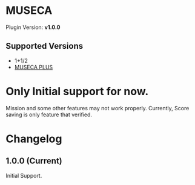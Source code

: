 MUSECA
======

Plugin Version: **v1.0.0**

Supported Versions
------------------
- 1+1/2
- [MUSECA PLUS](https://museca.plus/)

Only Initial support for now.
=============================
Mission and some other features may not work properly.
Currently, Score saving is only feature that verified.

Changelog
=========
1.0.0 (Current)
---------------
Initial Support.